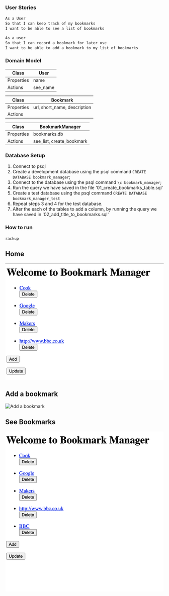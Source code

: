 ### User Stories
```
As a User
So that I can keep track of my bookmarks
I want to be able to see a list of bookmarks
```

```
As a user
So that I can record a bookmark for later use
I want to be able to add a bookmark to my list of bookmarks
```

### Domain Model


|Class |User|
|-----|-----|
|Properties| name |
|Actions | see_name |

|Class | Bookmark |
|---|---|
|Properties | url, short_name, description |
|Actions|    |

|Class | BookmarkManager |
|-----|------|
|Properties | bookmarks.db |
|Actions | see_list, create_bookmark |

### Database Setup

1. Connect to psql
2. Create a development database using the psql command `CREATE DATABASE bookmark_manager`;
3. Connect to the database using the psql command `\c bookmark_manager`;
4. Run the query we have saved in the file '01_create_bookmarks_table.sql'
5. Create a test database using the psql command `CREATE DATABASE bookmark_manager_test`
6. Repeat steps 3 and 4 for the test database.
7. Alter the each of the tables to add a column, by running the query we have saved in '02_add_title_to_bookmarks.sql'


### How to run

```
rackup

```

## **Home**
![Home](home.png)


## **Add a bookmark**
![Add a bookmark](addresultre.png)

## **See Bookmarks**
![See Bookmarks](result.png)